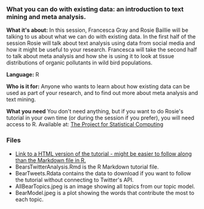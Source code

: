 ### What you can do with existing data: an introduction to text mining and meta analysis. 

**What it's about:**
In this session, Francesca Gray and Rosie Baillie will be talking to us about what we can do with existing data. In the first half of the session Rosie will talk about 
text analysis using data from social media and how it might be useful to your research. Francesca will take the second half to talk about meta analysis and how she is 
using it to look at tissue distributions of organic pollutants in wild bird populations.

**Language:**
R

**Who is it for:**
Anyone who wants to learn about how existing data can be used as part of your research, and to find out more about meta analysis and text mining.

**What you need**
You don't need anything, but if you want to do Rosie's tutorial in your own time (or during the session if you prefer), you will need access to R. 
Available at: [The Project for Statistical Computing](https://www.r-project.org/)

### Files 
<ul>
  <li><a href = "https://rpubs.com/RosieB/ASGTwitterTextTutorial">Link to a HTML version of the tutorial - might be easier to follow along than the Markdown file in R.</a></li>
  <li>BearsTwitterAnalysis.Rmd is the R Markdown tutorial file.</li>
  <li>BearTweets.Rdata contains the data to download if you want to follow the tutorial without connecting to Twitter's API. </li>
  <li>AllBearTopics.jpeg is an image showing all topics from our topic model. </li>
  <li>BearModel.jpeg is a plot showing the words that contribute the most to each topic. </li>
</ul>
